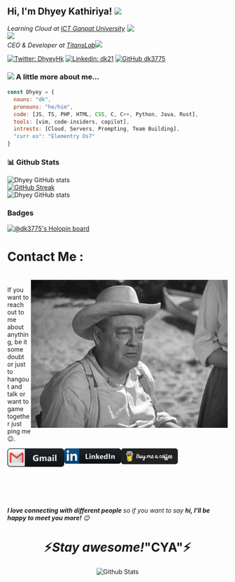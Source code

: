 <h2> Hi, I'm Dhyey Kathiriya! <img src="https://media.giphy.com/media/mGcNjsfWAjY5AEZNw6/giphy.gif" width="50"></h2>
<img align='right' src="https://media.giphy.com/media/M9gbBd9nbDrOTu1Mqx/giphy.gif" width="230">
<p><em>Learning Cloud at <a href="https://www.linkedin.com/school/ganpat-university/">ICT Ganpat University</a><img src="https://media.giphy.com/media/fYSnHlufseco8Fh93Z/giphy.gif" width="30"></br>CEO & Developer at <a href="https://titanslab.in">TitansLab</a><img src="https://media.giphy.com/media/WUlplcMpOCEmTGBtBW/giphy.gif" width="30"> 
</em></p>

[![Twitter: DhyeyHk](https://img.shields.io/twitter/follow/DhyeyHk?style=social)](https://twitter.com/DhyeyHk)
[![Linkedin: dk21](https://img.shields.io/badge/-Dhyey-blue?style=flat-square&logo=Linkedin&logoColor=white&link=https://https://www.linkedin.com/in/dk21)](https://www.linkedin.com/in/dk21)
[![GitHub dk3775](https://img.shields.io/github/followers/dk3775?label=follow&style=social)](https://github.com/dk3775)


### <img src="https://media.giphy.com/media/VgCDAzcKvsR6OM0uWg/giphy.gif" width="50"> A little more about me...  

```javascript
const Dhyey = {
  nouns: "dk",
  pronouns: "he/him",
  code: [JS, TS, PHP, HTML, CSS, C, C++, Python, Java, Rust],
  tools: [vim, code-insiders, copilot],
  intrests: [Cloud, Servers, Prompting, Team Building],
  "curr os": "Elementry Os7"
}
```

### 📊 Github Stats
![Dhyey GitHub stats](https://github-readme-stats.vercel.app/api?username=dk3775&show_icons=true&theme=radical)<br>
[![GitHub Streak](https://github-readme-streak-stats.herokuapp.com?user=dk3775&theme=radical&date_format=M%20j%5B%2C%20Y%5D)](https://git.io/streak-stats)<br>
![Dhyey GitHub stats](https://github-readme-stats.vercel.app/api/top-langs/?username=dk3775&hide=html,css,shaderlab,kotlin,hlsl&theme=radical)<br>

### Badges
[![@dk3775's Holopin board](https://holopin.io/api/user/board?user=dk3775)](https://holopin.io/@dk3775)

# Contact Me :

<p>
 </br>


<img hight="320" width="450" align="right" alt="GIF" src="https://github.com/dk3775/dk3775/blob/main/assets/giphy.gif">


If you want to reach out to me about anything, be it some doubt or just to hangout and talk or want to game together just ping me 😉.

<a href="mailto:dhyeyk@duck.com">
 <img align="left" alt="Gmail" width="130" hight="100" src="https://github.com/dk3775/dk3775/blob/main/assets/icons/gmail.png" />
</a>
<a href="https://www.linkedin.com/in/dk21">
  <img align="left" alt="Linkedin" width="130" hight="100" src="https://github.com/dk3775/dk3775/blob/main/assets/icons/linkedin.png" />
</a>
<a href="https://www.buymeacoffee.com/dhyeyk">
  <img align="left" alt="Buymeapizza" width="130" hight="100" src="https://github.com/dk3775/dk3775/blob/main/assets/icons/buyme.webp
    " />
</a>
 </p>
</br>
</br>
</br>
</br>
</br>
</br>
</br>



<em><b>I love connecting with different people</b> so if you want to say <b>hi, I'll be happy to meet you more!</b> 😊</em>

<h1 align='center'>⚡️<i>Stay awesome!</i>"CYA"⚡️</h1>

<p align="center">
        <img src="https://raw.githubusercontent.com/bornmay/bornmay/Update/svg/Bottom.svg" alt="Github Stats" />
</p>
